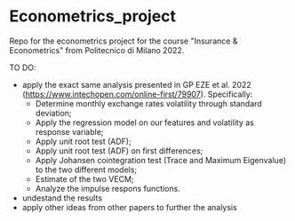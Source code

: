 # Econometrics_project
Repo for the econometrics project for the course "Insurance &amp; Econometrics" from Politecnico di Milano 2022.

TO DO:
- apply the exact same analysis presented in GP EZE et al. 2022 (https://www.intechopen.com/online-first/79907).
  Specifically:
  - Determine monthly exchange rates volatility through standard deviation;
  - Apply the regression model on our features and volatility as response variable;
  - Apply unit root test (ADF);
  - Apply unit root test (ADF) on first differences;
  - Apply Johansen cointegration test (Trace and Maximum Eigenvalue) to the two different models;
  - Estimate of the two VECM;
  - Analyze the impulse respons functions.
- undestand the results
- apply other ideas from other papers to further the analysis 
